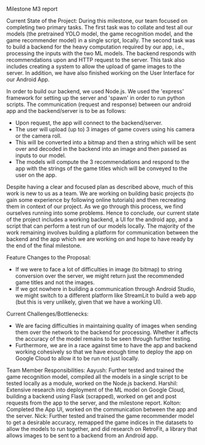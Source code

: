 Milestone M3 report

Current State of the Project:
During this milestone, our team focused on completing two primary tasks. The first task was to collate and test all our models (the pretrained YOLO model, the game recognition model, and the game recommender model) in a single script, locally. The second task was to build a backend for the heavy computation required by our app, i.e., processing the inputs with the two ML models. The backend responds with recommendations upon and HTTP request to the server. This task also includes creating a system to allow the upload of game images to the server. In addition, we have also finished working on the User Interface for our Android App.

In order to build our backend, we used Node.js. We used the 'express' framework for setting up the server and 'spawn' in order to run python scripts. The communication (request and response) between our android app and the backend/server is to be as follows:
-    Upon request, the app will connect to the backend/server.
-    The user will upload (up to) 3 images of game covers using his camera or the camera roll.
-    This will be converted into a bitmap and then a string which will be sent over and decoded in the backend into an image and then passed as inputs to our model. 
-    The models will compute the 3 recommendations and respond to the app with the strings of the game titles which will be conveyed to the user on the app.

Despite having a clear and focused plan as described above, much of this work is new to us as a team. We are working on building basic projects (to gain some experience by following online tutorials) and then recreating them in context of our project. As we go through this process, we find ourselves running into some problems. Hence to conclude, our current state of the project includes a working backend, a UI for the android app, and a script that can perform a test run of our models locally. The majority of the work remaining involves building a platform for communication between the backend and the app which we are working on and hope to have ready by the end of the final milestone.

Feature Changes to the Proposal:
-    If we were to face a lot of difficulties in image (to bitmap) to string conversion over the server, we might return just the recommended game titles and not the images. 
-    If we got nowhere in building a communication through Android Studio, we might switch to a different platform like StreamLit to build a web app (but this is very unlikely, given that we have a working UI).

Current Challenges/Bottlenecks:
-    We are facing difficulties in maintaining quality of images when sending them over the network to the backend for processing. Whether it affects the accuracy of the model remains to be seen through further testing.
-    Furthermore, we are in a race against time to have the app and backend working cohesively so that we have enough time to deploy the app on Google Cloud to allow it to be run not just locally.

Team Member Responsibilities:
Aayush: Further tested and trained the game recognition model, compiled all the models in a single script to be tested locally as a module, worked on the Node.js backend.
Harshil: Extensive research into deployment of the ML model on Google Cloud, building a backend using Flask (scrapped), worked on get and post requests from the app to the server, and the milestone report.
Kolton: Completed the App UI, worked on the communication between the app and the server.
Nick: Further tested and trained the game recommender model to get a desirable accuracy, remapped the game indices in the datasets to allow the models to run together, and did research on RetroFit, a library that allows images to be sent to a backend from an Android app.
